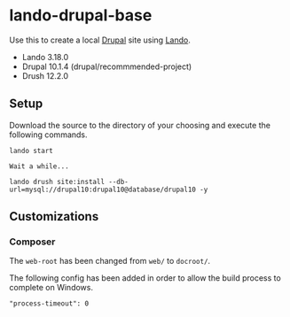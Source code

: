 # lando-drupal-base
Use this to create a local [Drupal](https://www.drupal.org/) site using [Lando](https://lando.dev/).

* Lando 3.18.0
* Drupal 10.1.4 (drupal/recommmended-project)
* Drush 12.2.0

## Setup
Download the source to the directory of your choosing and execute the following commands.
```
lando start

Wait a while...

lando drush site:install --db-url=mysql://drupal10:drupal10@database/drupal10 -y
```

## Customizations
### Composer
The `web-root` has been changed from `web/` to `docroot/`.

The following config has been added in order to allow the build process to complete on Windows.
```
"process-timeout": 0
```
